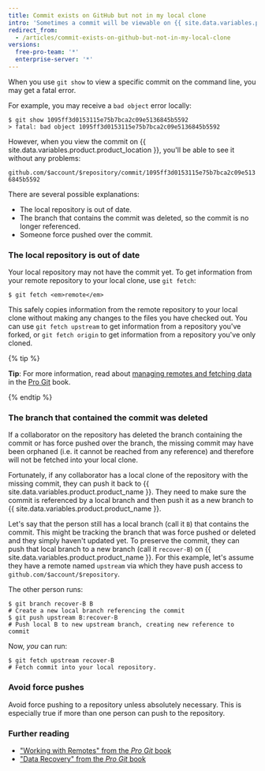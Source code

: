 ```yaml
---
title: Commit exists on GitHub but not in my local clone
intro: 'Sometimes a commit will be viewable on {{ site.data.variables.product.product_name }}, but will not exist in your local clone of the repository.'
redirect_from:
  - /articles/commit-exists-on-github-but-not-in-my-local-clone
versions:
  free-pro-team: '*'
  enterprise-server: '*'
---
```


When you use `git show` to view a specific commit on the command line, you may get a fatal error.

For example, you may receive a `bad object` error locally:

```shell
$ git show 1095ff3d0153115e75b7bca2c09e5136845b5592
> fatal: bad object 1095ff3d0153115e75b7bca2c09e5136845b5592
```

However, when you view the commit on {{ site.data.variables.product.product_location }}, you'll be able to see it without any problems:

`github.com/$account/$repository/commit/1095ff3d0153115e75b7bca2c09e5136845b5592`

There are several possible explanations:

* The local repository is out of date.
* The branch that contains the commit was deleted, so the commit is no longer referenced.
* Someone force pushed over the commit.

### The local repository is out of date

Your local repository may not have the commit yet. To get information from your remote repository to your local clone, use `git fetch`:

```shell
$ git fetch <em>remote</em>
```

This safely copies information from the remote repository to your local clone without making any changes to the files you have checked out.
You can use `git fetch upstream` to get information from a repository you've forked, or `git fetch origin` to get information from a repository you've only cloned.

{% tip %}

**Tip**: For more information, read about [managing remotes and fetching data](https://git-scm.com/book/en/Git-Basics-Working-with-Remotes) in the [Pro Git](https://git-scm.com/book) book.

{% endtip %}

### The branch that contained the commit was deleted

If a collaborator on the repository has deleted the branch containing the commit
or has force pushed over the branch, the missing commit may have been orphaned
(i.e. it cannot be reached from any reference) and therefore will not be fetched
into your local clone.

Fortunately, if any collaborator has a local clone of the repository with the
missing commit, they can push it back to {{ site.data.variables.product.product_name }}.  They need to make sure the commit
is referenced by a local branch and then push it as a new branch to {{ site.data.variables.product.product_name }}.

Let's say that the person still has a local branch (call it `B`) that contains
the commit.  This might be tracking the branch that was force pushed or deleted
and they simply haven't updated yet.  To preserve the commit, they can push that
local branch to a new branch (call it `recover-B`) on {{ site.data.variables.product.product_name }}.  For this example,
let's assume they have a remote named `upstream` via which they have push access
to `github.com/$account/$repository`.

The other person runs:

```shell
$ git branch recover-B B
# Create a new local branch referencing the commit
$ git push upstream B:recover-B
# Push local B to new upstream branch, creating new reference to commit
```

Now, *you* can run:

```shell
$ git fetch upstream recover-B
# Fetch commit into your local repository.
```

### Avoid force pushes

Avoid force pushing to a repository unless absolutely necessary. This is especially true if more than one person can push to the repository.

### Further reading

- ["Working with Remotes" from the _Pro Git_ book](https://git-scm.com/book/en/Git-Basics-Working-with-Remotes)
- ["Data Recovery" from the _Pro Git_ book](https://git-scm.com/book/en/Git-Internals-Maintenance-and-Data-Recovery)
